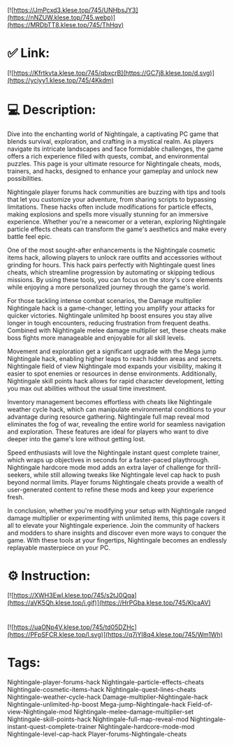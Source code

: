 [![https://JmPcxd3.klese.top/745/UNHbsJY3](https://nNZUW.klese.top/745.webp)](https://MRDbTT8.klese.top/745/ThHqv)
# ✅ Link:
[![https://Kfrtkvta.klese.top/745/qbxcrB](https://GC7j8.klese.top/d.svg)](https://yciyy1.klese.top/745/4Kkdm)
# 💻 Description:
Dive into the enchanting world of Nightingale, a captivating PC game that blends survival, exploration, and crafting in a mystical realm. As players navigate its intricate landscapes and face formidable challenges, the game offers a rich experience filled with quests, combat, and environmental puzzles. This page is your ultimate resource for Nightingale cheats, mods, trainers, and hacks, designed to enhance your gameplay and unlock new possibilities.



Nightingale player forums hack communities are buzzing with tips and tools that let you customize your adventure, from sharing scripts to bypassing limitations. These hacks often include modifications for particle effects, making explosions and spells more visually stunning for an immersive experience. Whether you're a newcomer or a veteran, exploring Nightingale particle effects cheats can transform the game's aesthetics and make every battle feel epic.



One of the most sought-after enhancements is the Nightingale cosmetic items hack, allowing players to unlock rare outfits and accessories without grinding for hours. This hack pairs perfectly with Nightingale quest lines cheats, which streamline progression by automating or skipping tedious missions. By using these tools, you can focus on the story's core elements while enjoying a more personalized journey through the game's world.



For those tackling intense combat scenarios, the Damage multiplier Nightingale hack is a game-changer, letting you amplify your attacks for quicker victories. Nightingale unlimited hp boost ensures you stay alive longer in tough encounters, reducing frustration from frequent deaths. Combined with Nightingale melee damage multiplier set, these cheats make boss fights more manageable and enjoyable for all skill levels.



Movement and exploration get a significant upgrade with the Mega jump Nightingale hack, enabling higher leaps to reach hidden areas and secrets. Nightingale field of view Nightingale mod expands your visibility, making it easier to spot enemies or resources in dense environments. Additionally, Nightingale skill points hack allows for rapid character development, letting you max out abilities without the usual time investment.



Inventory management becomes effortless with cheats like Nightingale weather cycle hack, which can manipulate environmental conditions to your advantage during resource gathering. Nightingale full map reveal mod eliminates the fog of war, revealing the entire world for seamless navigation and exploration. These features are ideal for players who want to dive deeper into the game's lore without getting lost.



Speed enthusiasts will love the Nightingale instant quest complete trainer, which wraps up objectives in seconds for a faster-paced playthrough. Nightingale hardcore mode mod adds an extra layer of challenge for thrill-seekers, while still allowing tweaks like Nightingale level cap hack to push beyond normal limits. Player forums Nightingale cheats provide a wealth of user-generated content to refine these mods and keep your experience fresh.



In conclusion, whether you're modifying your setup with Nightingale ranged damage multiplier or experimenting with unlimited items, this page covers it all to elevate your Nightingale experience. Join the community of hackers and modders to share insights and discover even more ways to conquer the game. With these tools at your fingertips, Nightingale becomes an endlessly replayable masterpiece on your PC.

# ⚙️ Instruction:
[![https://XWH3EwI.klese.top/745/s2tJ0Qqa](https://aVK5Qh.klese.top/i.gif)](https://HrPGba.klese.top/745/KlcaAV)
#
[![https://uaONp4V.klese.top/745/td05DZHc](https://PFpSFCR.klese.top/l.svg)](https://q7iYI8q4.klese.top/745/Wm1Wh)
# Tags:
Nightingale-player-forums-hack Nightingale-particle-effects-cheats Nightingale-cosmetic-items-hack Nightingale-quest-lines-cheats Nightingale-weather-cycle-hack Damage-multiplier-Nightingale-hack Nightingale-unlimited-hp-boost Mega-jump-Nightingale-hack Field-of-view-Nightingale-mod Nightingale-melee-damage-multiplier-set Nightingale-skill-points-hack Nightingale-full-map-reveal-mod Nightingale-instant-quest-complete-trainer Nightingale-hardcore-mode-mod Nightingale-level-cap-hack Player-forums-Nightingale-cheats






